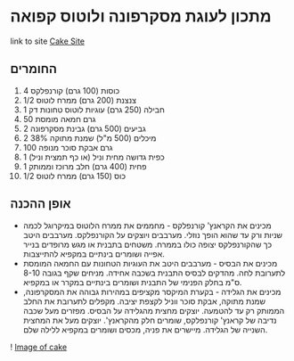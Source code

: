 ﻿# מתכון לעוגת מסקרפונה ולוטוס קפואה

link to site [Cake Site](http://www.metukimsheli.com/2016/06/8263/)

## החומרים

1. 4 כוסות (100 גרם) קורנפלקס
2. 1/2 צנצנת (200 גרם) ממרח לוטוס
3. 1 חבילה (250 גרם) עוגיות לוטוס טחונות דק
4. 50 גרם חמאה מומסת
5. 2 גביעים (500 גרם) גבינת מסקרפונה
6. 2 מיכלים (500 מ"ל) שמנת מתוקה 38%
7. 100 גרם אבקת סוכר מנופה
8. 1 כפית גדושה מחית וניל (או כף תמצית וניל)
9. 1 פחית (400 גרם) חלב מרוכז וממותק
10. 1/2 כוס (150 גרם) ממרח לוטוס

## אופן ההכנה
             
*  מכינים את הקראנץ' קורנפלקס - 
	מחממים את ממרח הלוטוס במיקרוגל לכמה שניות ורק עד שהוא הופך נוזלי.
	מערבבים ויוצקים על הקורנפלקס. מערבבים היטב כך שהקורנפלקס יצופה כולו בממרח.
	משטחים בתבנית או מגש מרופדים בנייר אפייה ושומרים בינתיים במקפיא להתייצבות.
*  מכינים את הבסיס - 
	מערבבים היטב את העוגיות הטחונות עם החמאה המומסת לתערובת לחה.
	מהדקים לבסיס התבנית בשכבה אחידה.
	מניחים שקף בגובה 8-10 ס"מ בחלק הפנימי של התבנית ושומרים בינתיים במקרר או במקפיא.
*  מכינים את הגלידה - 
	בקערת המיקסר מקציפים במהירות גבוהה את המסקרפונה, שמנת מתוקה, אבקת סוכר ווניל לקצפת יציבה. 
	מקפלים לתערובת את החלב הממותק רק עד להטמעה.
	יוצקים מחצית מהגלידה על הבסיס.
	מפזרים מעל שכבה נדיבה של קראנץ' קורנפלקס, שומרים חלק מהקראנץ'.
	יוצקים מעל את המחצית השנייה של הגלידה. 
	מיישרים את פניה, מכסים ושומרים במקפיא ללילה שלם.


! [Image of cake](HW2/image1.png)
